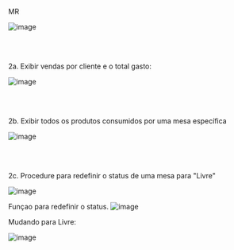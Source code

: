 MR 

![image](https://github.com/user-attachments/assets/e24e81db-61cc-480c-bdd9-c061977f05d8)

<br />
<br />

2a. Exibir vendas por cliente e o total gasto:

![image](https://github.com/user-attachments/assets/38b87f01-f82b-4e17-83f1-62e3dc603538)

<br />
<br />

2b. Exibir todos os produtos consumidos por uma mesa específica

![image](https://github.com/user-attachments/assets/bfaec92a-f4a5-4a74-9501-2a4d9dd70558)

<br />
<br />

2c. Procedure para redefinir o status de uma mesa para "Livre"

![image](https://github.com/user-attachments/assets/db39e5ee-e9f8-4cdc-86c1-1ab9568c0988)

Funçao para redefinir o status.
![image](https://github.com/user-attachments/assets/0bcb4799-cc53-417b-af92-0a35742ade94)


Mudando para Livre:

![image](https://github.com/user-attachments/assets/2c14df76-8966-493f-aeeb-37f35bfe5a90)






   

